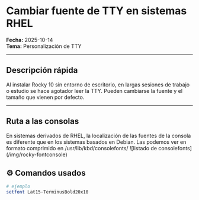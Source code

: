 # Cambiar fuente de TTY en sistemas RHEL
**Fecha:** 2025-10-14  
**Tema:** 
Personalización de TTY

---

## Descripción rápida
  
Al instalar Rocky 10 sin entorno de escritorio, en largas sesiones de trabajo o estudio se hace agotador leer la TTY. Pueden cambiarse la fuente y el tamaño que vienen por defecto.

---

## Ruta a las consolas

En sistemas derivados de RHEL, la localización de las fuentes de la consola es diferente que en los sistemas basados en Debian.
Las podemos ver en formato comprimido en /usr/lib/kbd/consolefonts/
![listado de consolefonts] (/img/rocky-fontconsole)

## ⚙️ Comandos usados
```bash
# ejemplo
setfont Lat15-TerminusBold20x10
